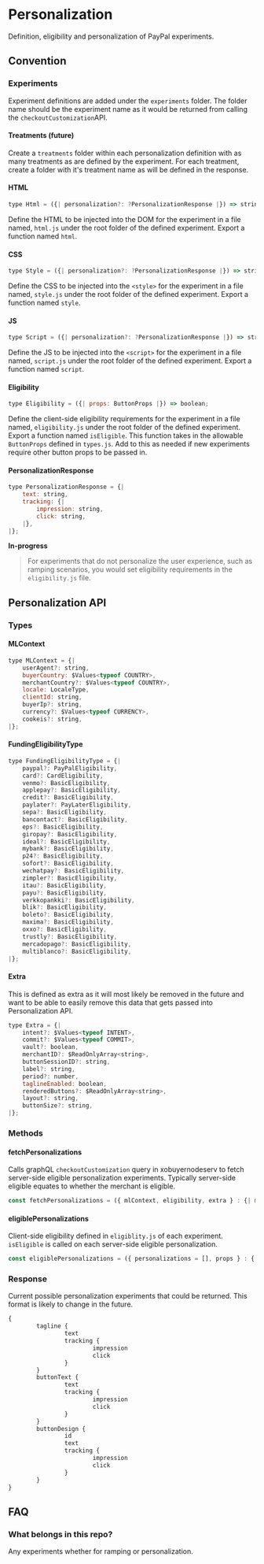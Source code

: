 # Personalization

Definition, eligibility and personalization of PayPal experiments.

## Convention

### Experiments

Experiment definitions are added under the `experiments` folder. The folder name should be the experiment name as it would be returned from calling the `checkoutCustomization`API.

#### Treatments (future)

Create a `treatments` folder within each personalization definition with as many treatments as are defined by the experiment. For each treatment, create a folder with it's treatment name as will be defined in the response.

#### HTML

```javascript
type Html = ({| personalization?: ?PersonalizationResponse |}) => string;
```

Define the HTML to be injected into the DOM for the experiment in a file named, `html.js` under the root folder of the defined experiment. Export a function named `html`.

#### CSS

```javascript
type Style = ({| personalization?: ?PersonalizationResponse |}) => string;
```

Define the CSS to be injected into the `<style>` for the experiment in a file named, `style.js` under the root folder of the defined experiment. Export a function named `style`.

#### JS

```javascript
type Script = ({| personalization?: ?PersonalizationResponse |}) => string;
```

Define the JS to be injected into the `<script>` for the experiment in a file named, `script.js` under the root folder of the defined experiment. Export a function named `script`.

#### Eligibility

```javascript
type Eligibility = ({| props: ButtonProps |}) => boolean;
```

Define the client-side eligibility requirements for the experiment in a file named, `eligibility.js` under the root folder of the defined experiment. Export a function named `isEligible`. This function takes in the allowable `ButtonProps` defined in `types.js`. Add to this as needed if new experiments require other button props to be passed in.

#### PersonalizationResponse

```javascript
type PersonalizationResponse = {|
	text: string,
	tracking: {|
		impression: string,
		click: string,
	|},
|};
```

**In-progress**

> For experiments that do not personalize the user experience, such as ramping scenarios, you would set eligibility requirements in the `eligibility.js` file.

## Personalization API

### Types

#### MLContext

```javascript
type MLContext = {|
	userAgent?: string,
	buyerCountry: $Values<typeof COUNTRY>,
	merchantCountry?: $Values<typeof COUNTRY>,
	locale: LocaleType,
	clientId: string,
	buyerIp?: string,
	currency?: $Values<typeof CURRENCY>,
	cookeis?: string,
|};
```

#### FundingEligibilityType

```javascript
type FundingEligibilityType = {|
	paypal?: PayPalEligibility,
	card?: CardEligibility,
	venmo?: BasicEligibility,
	applepay?: BasicEligibility,
	credit?: BasicEligibility,
	paylater?: PayLaterEligibility,
	sepa?: BasicEligibility,
	bancontact?: BasicEligibility,
	eps?: BasicEligibility,
	giropay?: BasicEligibility,
	ideal?: BasicEligibility,
	mybank?: BasicEligibility,
	p24?: BasicEligibility,
	sofort?: BasicEligibility,
	wechatpay?: BasicEligibility,
	zimpler?: BasicEligibility,
	itau?: BasicEligibility,
	payu?: BasicEligibility,
	verkkopankki?: BasicEligibility,
	blik?: BasicEligibility,
	boleto?: BasicEligibility,
	maxima?: BasicEligibility,
	oxxo?: BasicEligibility,
	trustly?: BasicEligibility,
	mercadopago?: BasicEligibility,
	multiblanco?: BasicEligibility,
|};
```

#### Extra

This is defined as extra as it will most likely be removed in the future and want to be able to easily remove this data that gets passed into Personalization API.

```javascript
type Extra = {|
	intent?: $Values<typeof INTENT>,
	commit?: $Values<typeof COMMIT>,
	vault?: boolean,
	merchantID?: $ReadOnlyArray<string>,
	buttonSessionID?: string,
	label?: string,
	period?: number,
	taglineEnabled: boolean,
	renderedButtons?: $ReadOnlyArray<string>,
	layout?: string,
	buttonSize?: string,
|};
```

### Methods

#### fetchPersonalizations

Calls graphQL `checkoutCustomization` query in xobuyernodeserv to fetch server-side eligible personalization experiments. Typically server-side eligible equates to whether the merchant is eligible.

```javascript
const fetchPersonalizations = ({ mlContext, eligibility, extra } : {| mlContext : MLContext, eligibility : FundingEligibilityType, extra : Extra |}) : ZalgoPromise<$ReadOnlyArray<Personalization>>
```

#### eligiblePersonalizations

Client-side eligibility defined in `eligiblity.js` of each experiment. `isEligible` is called on each server-side eligible personalization.

```javascript
const eligiblePersonalizations = ({ personalizations = [], props } : {| personalizations : $ReadOnlyArray<Personalization>, props : ButtonProps |}) : $ReadOnlyArray<Personalization>
```

### Response

Current possible personalization experiments that could be returned. This format is likely to change in the future.

```javascript
{
		tagline {
				text
				tracking {
						impression
						click
				}
		}
		buttonText {
				text
				tracking {
						impression
						click
				}
		}
		buttonDesign {
				id
				text
				tracking {
						impression
						click
				}
		}
}
```

## FAQ

### What belongs in this repo?

Any experiments whether for ramping or personalization.
